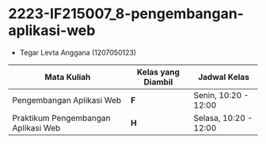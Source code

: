# 2223-IF215007_8-pengembangan-aplikasi-web

- Tegar Levta Anggana (1207050123)

|Mata Kuliah|Kelas yang Diambil|Jadwal Kelas|
|--|--|--|
|Pengembangan Aplikasi Web|**F**|Senin, 10:20 - 12:00|
|Praktikum Pengembangan Aplikasi Web|**H**|Selasa, 10:20 - 12:00|
